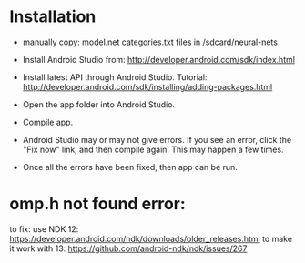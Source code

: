 # Installation

- manually copy: model.net categories.txt files in /sdcard/neural-nets

- Install Android Studio from: http://developer.android.com/sdk/index.html
- Install latest API through Android Studio. Tutorial: http://developer.android.com/sdk/installing/adding-packages.html
- Open the app folder into Android Studio.
- Compile app.
- Android Studio may or may not give errors. If you see an error, click the "Fix now" link, and then compile again. This may happen a few times.
- Once all the errors have been fixed, then app can be run.


# omp.h not found error:
to fix: use NDK 12:
https://developer.android.com/ndk/downloads/older_releases.html
to make it work with 13:
https://github.com/android-ndk/ndk/issues/267
